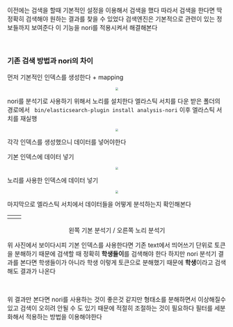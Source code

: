이전에는 검색을 할때 기본적인 설정을 이용해서 검색을 했다 따라서 검색을 한다면 딱 정확히 검색해야 원하는 결과를 찾을 수 있었다 검색엔진은 기본적으로 관련이 있는 정보들까지 보여준다 이 기능을 nori를 적용시켜서 해결해본다

&nbsp;

### 기존 검색 방법과 nori의 차이

 먼저 기본적인 인덱스를 생성한다 + mapping

<center>
<img src="https://github.com/user-attachments/assets/44de72a6-74d2-4b7a-aaca-a804edfee6dd" style="zoom:40%;">
</center>

nori를 분석기로 사용하기 위해서 노리를 설치한다
엘라스틱 서치를 다운 받은 폴더의 경로에서 ` bin/elasticsearch-plugin install analysis-nori`
이후 엘라스틱 서치를 재실행

<center>
<img src="https://github.com/user-attachments/assets/1c52eb66-42fd-4114-bf96-1f1991f13fc7" style="zoom:40%;">
</center>

각각 인덱스를 생성했으니 데이터를 넣어야한다

기본 인덱스에 데이터 넣기

<center>
<img src="https://github.com/user-attachments/assets/12db4483-5206-45a7-8f60-3f6424450586" style="zoom:40%;">
</center>

노리를 사용한 인덱스에 데이터 넣기

<center>
<img src="https://github.com/user-attachments/assets/064e3fe7-f29d-4455-9715-085be31dd0c7" style="zoom:40%;">
</center>

마지막으로 엘라스틱 서치에서 데이터들을 어떻게 분석하는지 확인해본다

<table><td><center><img alt="" src="https://github.com/user-attachments/assets/d466f985-f00a-40fc-9629-749f8012b5a5" style="zoom:30%;" /></center></td><td><center><img alt="" src="https://github.com/user-attachments/assets/c07b8cf3-e143-4dec-8aa2-fe6e66b61d1f" style="zoom:30%;" /></center></td></table>

<center>왼쪽 기본 분석기 / 오른쪽 노리 분석기</center>

위 사진에서 보이다시피 기본 인덱스를 사용한다면 기존 text에서 띄어쓰기 단위로 토큰을 분해하기 때문에 검색할 때 정확히 **학생들이**를 검색해야 한다 하지만 nori 분석기 결과를 본다면 학생들이가 아니라 학생 이렇게 토큰으로 분해했기 때문에 **학생**이라고 검색해도 결과가 나온다

&nbsp;

위 결과만 본다면 nori를 사용하는 것이 좋은것 같지만 형태소를 분해하면서 이상해질수 있고 검색이 오히려 안될 수 도 있기 때문에 적절히 조절하는 것이 필요하다 필터를 세분화해서 적용하는 방법을 이용해야한다 